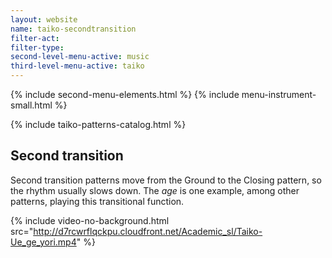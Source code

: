 ```yaml
---
layout: website
name: taiko-secondtransition
filter-act:
filter-type:
second-level-menu-active: music
third-level-menu-active: taiko
---
```


{% include second-menu-elements.html %}
{% include menu-instrument-small.html %}

<main class="page-content">
<div class="wrapper sidebar-contents">
  <aside class="sidebar-contents__table">
    {% include taiko-patterns-catalog.html %}
  </aside>
  <section class="sidebar-contents__section">
  <div class="text-container">
    <h2>Second transition</h2>
    <p>Second transition patterns move from the Ground to the Closing pattern, so the rhythm usually slows down. The <em>age</em> is one example, among other patterns,  playing this transitional function.</p>

{% include video-no-background.html
  src="http://d7rcwrflqckpu.cloudfront.net/Academic_sl/Taiko-Ue_ge_yori.mp4"
%}
  </div>
  </section>
  </div>
</main>
